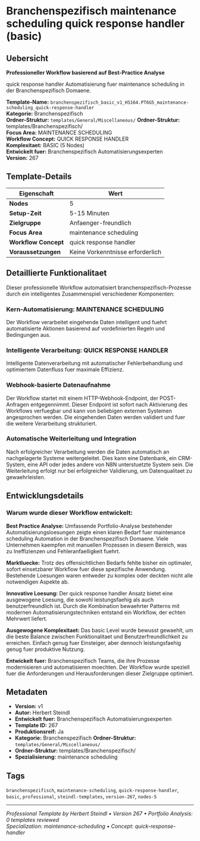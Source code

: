 # Branchenspezifisch maintenance scheduling quick response handler (basic)

## Uebersicht

**Professioneller Workflow basierend auf Best-Practice Analyse**

quick response handler Automatisierung fuer maintenance scheduling in der Branchenspezifisch Domaene.

**Template-Name:** `branchenspezifisch_basic_v1_HS164.PT6G5_maintenance-scheduling_quick-response-handler`  
**Kategorie:** Branchenspezifisch  
**Ordner-Struktur:** `templates/General/Miscellaneous/`
**Ordner-Struktur:** templates/Branchenspezifisch/  
**Focus Area:** MAINTENANCE SCHEDULING  
**Workflow Concept:** QUICK RESPONSE HANDLER  
**Komplexitaet:** BASIC (5 Nodes)  
**Entwickelt fuer:** Branchenspezifisch Automatisierungsexperten  
**Version:** 267

## Template-Details

| **Eigenschaft** | **Wert** |
|------------------|----------|
| **Nodes** | 5 |
| **Setup-Zeit** | 5-15 Minuten |
| **Zielgruppe** | Anfaenger-freundlich |
| **Focus Area** | maintenance scheduling |
| **Workflow Concept** | quick response handler |
| **Voraussetzungen** | Keine Vorkenntnisse erforderlich |

## Detaillierte Funktionalitaet

Dieser professionelle Workflow automatisiert branchenspezifisch-Prozesse durch ein intelligentes Zusammenspiel verschiedener Komponenten:

### Kern-Automatisierung: MAINTENANCE SCHEDULING
Der Workflow verarbeitet eingehende Daten intelligent und fuehrt automatisierte Aktionen basierend auf vordefinierten Regeln und Bedingungen aus.

### Intelligente Verarbeitung: QUICK RESPONSE HANDLER
Intelligente Datenverarbeitung mit automatischer Fehlerbehandlung und optimiertem Datenfluss fuer maximale Effizienz.

### Webhook-basierte Datenaufnahme
Der Workflow startet mit einem HTTP-Webhook-Endpoint, der POST-Anfragen entgegennimmt. Dieser Endpoint ist sofort nach Aktivierung des Workflows verfuegbar und kann von beliebigen externen Systemen angesprochen werden. Die eingehenden Daten werden validiert und fuer die weitere Verarbeitung strukturiert.

### Automatische Weiterleitung und Integration
Nach erfolgreicher Verarbeitung werden die Daten automatisch an nachgelagerte Systeme weitergeleitet. Dies kann eine Datenbank, ein CRM-System, eine API oder jedes andere von N8N unterstuetzte System sein. Die Weiterleitung erfolgt nur bei erfolgreicher Validierung, um Datenqualitaet zu gewaehrleisten.





## Entwicklungsdetails

### Warum wurde dieser Workflow entwickelt:

**Best Practice Analyse:** Umfassende Portfolio-Analyse bestehender Automatisierungsloesungen zeigte einen klaren Bedarf fuer maintenance scheduling Automation in der Branchenspezifisch Domaene. Viele Unternehmen kaempfen mit manuellen Prozessen in diesem Bereich, was zu Ineffizienzen und Fehleranfaelligkeit fuehrt.

**Marktluecke:** Trotz des offensichtlichen Bedarfs fehlte bisher ein optimaler, sofort einsetzbarer Workflow fuer diese spezifische Anwendung. Bestehende Loesungen waren entweder zu komplex oder deckten nicht alle notwendigen Aspekte ab.

**Innovative Loesung:** Der quick response handler Ansatz bietet eine ausgewogene Loesung, die sowohl leistungsfaehig als auch benutzerfreundlich ist. Durch die Kombination bewaehrter Patterns mit modernen Automatisierungstechniken entstand ein Workflow, der echten Mehrwert liefert.

**Ausgewogene Komplexitaet:** Das basic Level wurde bewusst gewaehlt, um die beste Balance zwischen Funktionalitaet und Benutzerfreundlichkeit zu erreichen. Einfach genug fuer Einsteiger, aber dennoch leistungsfaehig genug fuer produktive Nutzung.

**Entwickelt fuer:** Branchenspezifisch Teams, die ihre Prozesse modernisieren und automatisieren moechten. Der Workflow wurde speziell fuer die Anforderungen und Herausforderungen dieser Zielgruppe optimiert.

## Metadaten

- **Version:** v1
- **Autor:** Herbert Steindl
- **Entwickelt fuer:** Branchenspezifisch Automatisierungsexperten
- **Template ID:** 267
- **Produktionsreif:** Ja
- **Kategorie:** Branchenspezifisch
**Ordner-Struktur:** `templates/General/Miscellaneous/`
- **Ordner-Struktur:** templates/Branchenspezifisch/
- **Spezialisierung:** maintenance scheduling

## Tags

`branchenspezifisch`, `maintenance-scheduling`, `quick-response-handler`, `basic`, `professional`, `steindl-templates`, `version-267`, `nodes-5`

---

*Professional Template by Herbert Steindl • Version 267 • Portfolio Analysis: 0 templates reviewed*  
*Specialization: maintenance-scheduling • Concept: quick-response-handler*